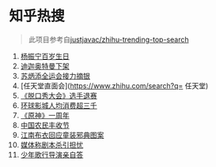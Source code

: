 # 知乎热搜

> 此项目参考自[justjavac/zhihu-trending-top-search](https://github.com/justjavac/zhihu-trending-top-search/blob/main/utils.ts)

<!-- BEGIN -->
  <!-- 最后更新时间:Fri Sep 24 2021 23:10:36 GMT+0000 (Coordinated Universal Time) -->
  1. [杨振宁百岁生日](https://www.zhihu.com/search?q=杨振宁)
1. [迪迦奥特曼下架](https://www.zhihu.com/search?q=迪迦奥特曼)
1. [苏炳添全运会接力摘银](https://www.zhihu.com/search?q=苏炳添)
1. [任天堂直面会](https://www.zhihu.com/search?q= 任天堂)
1. [《脱口秀大会》选手退赛](https://www.zhihu.com/search?q=脱口秀大会)
1. [环球影城人均消费超三千 ](https://www.zhihu.com/search?q=环球影城)
1. [《原神》一周年](https://www.zhihu.com/search?q=原神)
1. [中国农民丰收节](https://www.zhihu.com/search?q=中国农民丰收节)
1. [江南布衣回应童装邪典图案](https://www.zhihu.com/search?q=江南布衣)
1. [媒体称剧本杀引担忧](https://www.zhihu.com/search?q=剧本杀)
1. [少年歌行导演亲自答](https://www.zhihu.com/search?q=少年歌行)
  <!-- END -->
